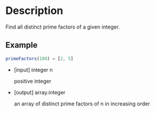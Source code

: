 # Description
Find all distinct prime factors of a given integer.

## Example

```javascript
primeFactors(100) = [2, 5]
```

- [input] integer n

  positive integer

- [output] array.integer

  an array of distinct prime factors of n in increasing order
